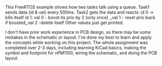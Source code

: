 
This FreeRTOS example shows how two tasks talk using a queue. Task1 sends data (id & val) every 500ms. Task2 gets the data and reacts: id 0 → kills itself id 1: val 0 - boost its prio by 2 (only once) ,,val 1 - reset prio back if boosted,,val 2 -delete itself
Other values just get printed.

I don't have prior work experience in PCB design, so there may be some mistakes in the schematic or layout. I’ve done my best to learn and apply the concepts while working on this project. The whole assignment was completed over 2-3 days, including learning KiCad basics, making the symbol and footprint for nPM1100, wiring the schematic, and doing the PCB layout.
